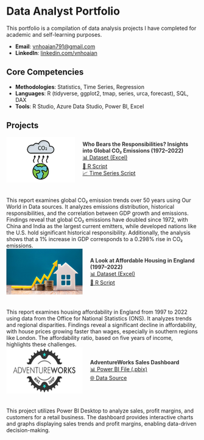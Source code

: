 # Data Analyst Portfolio
This portfolio is a compilation of data analysis projects I have completed for academic and self-learning purposes.

- **Email**: [vnhoaian791@gmail.com](vnhoaian791@gmail.com)
- **LinkedIn**: [linkedin.com/vnhoaian](https://www.linkedin.com/in/vnhoaian/)

## Core Competencies

- **Methodologies**: Statistics, Time Series, Regression
- **Languages**: R (tidyverse, ggplot2, tmap, series, urca, forecast), SQL, DAX <!-- Python (Pandas, Numpy, Scikit-Learn, Scipy, Keras, Matplotlib), -->  
- **Tools**: R Studio, Azure Data Studio, Power BI, Excel

<h2>Projects</h2>

<div style="display: flex; align-items: center; margin-bottom: 20px;">
    <img align="left" width="200" height="120" src="assets/img/CO2 emissions.jpg" style="margin-right: 20px;">
    <div>
    <strong>
      <a href="Global-CO2-Emissions/Global CO2 Emissions - Report.pdf" target="_blank" style="text-decoration: none; color: #333;">
        Who Bears the Responsibilities? Insights into Global CO₂ Emissions (1972–2022)
      </a>
    </strong>
    <br />
    <a href="Global-CO2-Emissions/Global CO2 Emissions - Dataset.xlsx" target="_blank">📊 Dataset (Excel)</a><br />
    <a href="Global-CO2-Emissions/Global CO2 Emissions - RScript.R" target="_blank">📄 R Script</a><br />
    <a href="Global-CO2-Emissions/Global CO2 Emissions - Time series (gdp and co2).R" target="_blank">📈 Time Series Script</a>
    </div>
</div>
<br />
This report examines global CO₂ emission trends over 50 years using Our World in Data sources. It analyzes emissions distribution, historical responsibilities, and the correlation between GDP growth and emissions. Findings reveal that global CO₂ emissions have doubled since 1972, with China and India as the largest current emitters, while developed nations like the U.S. hold significant historical responsibility. Additionally, the analysis shows that a 1% increase in GDP corresponds to a 0.298% rise in CO₂ emissions.

<div style="display: flex; align-items: center; margin-bottom: 20px;">
    <img align="left" width="200" height="120" src="assets/img/Housing affordability.jpg" style="margin-right: 20px;">
    <div>
    <strong>
      <a href="Housing-Affordability-Analysis/Housing Affordability Report.pdf" target="_blank" style="text-decoration: none; color: #333;">
        A Look at Affordable Housing in England (1997–2022)
      </a>
    </strong>
    <br />
    <a href="Housing-Affordability-Analysis/Dataset.xlsx" target="_blank">📊 Dataset (Excel)</a><br />
    <a href="Housing-Affordability-Analysis/Housing Affordability RScript.R" target="_blank">📄 R Script</a>
    </div>
</div>
<br />
This report examines housing affordability in England from 1997 to 2022 using data from the Office for National Statistics (ONS). It analyzes trends and regional disparities. Findings reveal a significant decline in affordability, with house prices growing faster than wages, especially in southern regions like London. The affordability ratio, based on five years of income, highlights these challenges.

<div style="display: flex; align-items: center; margin-bottom: 20px;">
  <img align="left" width="200" height="120" src="assets/img/AdventureWorks_Logo.png" style="margin-right: 20px;">
  <div>
    <strong>
      <a href="Adventureworks/AW Dashboard.pdf" target="_blank" style="text-decoration: none; color: #333;">
        AdventureWorks Sales Dashboard
      </a>
    </strong>
    <br />
    <a href="Adventureworks/AW Dashboard.pbix" target="_blank">📊 Power BI File (.pbix)</a><br />
    <a href="https://ourworldindata.org/covid-deaths" target="_blank">🌐 Data Source</a>
  </div>
</div>
<br />
This project utilizes Power BI Desktop to analyze sales, profit margins, and customers for a retail business. The dashboard provides interactive charts and graphs displaying sales trends and profit margins, enabling data-driven decision-making.

